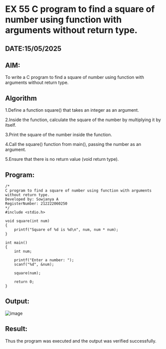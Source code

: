 # EX 55 C program to find a square of number using function with arguments without return type.
## DATE:15/05/2025
## AIM:
To write a C program to find a square of number using function with arguments without return type.

## Algorithm
1.Define a function square() that takes an integer as an argument.

2.Inside the function, calculate the square of the number by multiplying it by itself.

3.Print the square of the number inside the function.

4.Call the square() function from main(), passing the number as an argument.

5.Ensure that there is no return value (void return type).

 

## Program:
```
/*
C program to find a square of number using function with arguments without return type.
Developed by: Sowjanya A
RegisterNumber: 212222060250 
*/
#include <stdio.h>

void square(int num)
{
    printf("Square of %d is %d\n", num, num * num);
}

int main()
{
    int num;

    printf("Enter a number: ");
    scanf("%d", &num);

    square(num);

    return 0;
}
```

## Output:

![image](https://github.com/user-attachments/assets/54a9d34b-4d75-4a6f-9d7e-8f20fefa6e9d)


## Result:
Thus the program was executed and the output was verified successfully.
